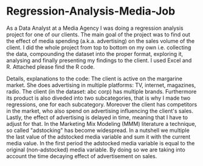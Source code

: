 # Regression-Analysis-Media-Job
As a Data Analyst at a Media Agency I was doing a regression analysis project for one of our clients. The main goal of the project was to find out the effect of media spending (a.k.a. advertising) on the sales volume of the client. I did the whole project from top to bottom on my own i.e. collecting the data, compounding the dataset into the proper format, exploring it, analysing and finally presenting my findings to the client. I used Excel and R. Attached please find the R code.

Details, explanations to the code:
The client is active on the margarine market. She does advertising in multiple platforms: TV, internet, magazines, radio. The client (in the dataset: abc corp) has multiple brands. Furthermore its product is also diveded into two subcategories, that is why I made two regressions, one for each subcategory. Moreover the client has competitors in the market, who also spend on advertising influencing the client's sales. Lastly, the effect of advertising is delayed in time, meaning that I have to adjust for that. In the Marketing Mix Modeling (MMM) literature a technique, so called "adstocking" has become widespread. In a nutshell we multiple the last value of the adstocked media variable and sum it with the current media value. In the first period the adstocked media variable is equal to the original (non-adstocked) media variable. By doing so we are taking into account the time decaying effect of advertisement on sales.

